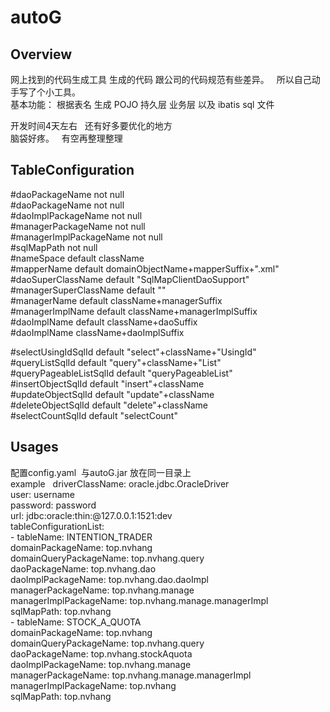 # autoG
## Overview
网上找到的代码生成工具 生成的代码 跟公司的代码规范有些差异。   
所以自己动手写了个小工具。  
基本功能： 根据表名 生成 POJO 持久层 业务层 以及 ibatis sql 文件     
  
开发时间4天左右  
还有好多要优化的地方  
脑袋好疼。  
有空再整理整理  

## TableConfiguration

#daoPackageName not null  
#daoPackageName not null  
#daoImplPackageName not null  
#managerPackageName not null  
#managerImplPackageName not null  
#sqlMapPath not null  
#nameSpace default className  
#mapperName default domainObjectName+mapperSuffix+".xml"  
#daoSuperClassName default "SqlMapClientDaoSupport"  
#managerSuperClassName default ""  
#managerName default className+managerSuffix  
#managerImplName default className+managerImplSuffix  
#daoImplName default className+daoSuffix  
#daoImplName className+daoImplSuffix  
  

#selectUsingIdSqlId default "select"+className+"UsingId"  
#queryListSqlId default "query"+className+"List"  
#queryPageableListSqlId default "queryPageableList"  
#insertObjectSqlId default "insert"+className  
#updateObjectSqlId default "update"+className  
#deleteObjectSqlId default "delete"+className  
#selectCountSqlId  default "selectCount"  


## Usages
配置config.yaml  与autoG.jar 放在同一目录上  
example   
driverClassName: oracle.jdbc.OracleDriver  
user: username  
password: password  
url: jdbc:oracle:thin:@127.0.0.1:1521:dev  
tableConfigurationList:  
  \- tableName: INTENTION_TRADER  
    domainPackageName: top.nvhang  
    domainQueryPackageName: top.nvhang.query   
    daoPackageName: top.nvhang.dao  
    daoImplPackageName: top.nvhang.dao.daoImpl  
    managerPackageName: top.nvhang.manage  
    managerImplPackageName: top.nvhang.manage.managerImpl  
    sqlMapPath: top.nvhang  
  \- tableName: STOCK_A_QUOTA  
    domainPackageName: top.nvhang  
    domainQueryPackageName: top.nvhang.query  
    daoPackageName: top.nvhang.stockAquota  
    daoImplPackageName: top.nvhang.manage  
    managerPackageName: top.nvhang.manage.managerImpl  
    managerImplPackageName: top.nvhang  
    sqlMapPath: top.nvhang   








